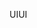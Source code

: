 <span data-ttu-id="14d76-101">UI</span><span class="sxs-lookup"><span data-stu-id="14d76-101">UI</span></span>